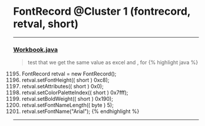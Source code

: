 # FontRecord @Cluster 1 (fontrecord, retval, short)

***

### [Workbook.java](https://searchcode.com/codesearch/view/15642358/)
> test that we get the same value as excel and , for 
{% highlight java %}
1195. FontRecord retval = new FontRecord();
1197. retval.setFontHeight(( short ) 0xc8);
1198. retval.setAttributes(( short ) 0x0);
1199. retval.setColorPaletteIndex(( short ) 0x7fff);
1200. retval.setBoldWeight(( short ) 0x190);
1201. retval.setFontNameLength(( byte ) 5);
1202. retval.setFontName("Arial");
{% endhighlight %}

***


